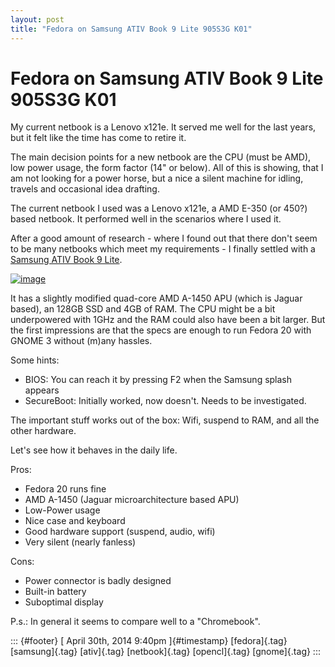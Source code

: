 ```yaml
---
layout: post
title: "Fedora on Samsung ATIV Book 9 Lite 905S3G K01"
---
```



Fedora on Samsung ATIV Book 9 Lite 905S3G K01
=============================================

My current netbook is a Lenovo x121e. It served me well for the last
years, but it felt like the time has come to retire it.

The main decision points for a new netbook are the CPU (must be AMD),
low power usage, the form factor (14\" or below). All of this is
showing, that I am not looking for a power horse, but a nice a silent
machine for idling, travels and occasional idea drafting.

The current netbook I used was a Lenovo x121e, a AMD E-350 (or 450?)
based netbook. It performed well in the scenarios where I used it.

After a good amount of research - where I found out that there don't
seem to be many netbooks which meet my requirements - I finally settled
with a [Samsung ATIV Book 9
Lite](http://www.samsung.com/de/consumer/notebooks-displays/notebooks-pcs/ativ-book/NP905S3G-K01DE?subsubtype=ativ-book-9).

[![image](https://66.media.tumblr.com/f42f07d66955101e048e784a67164e31/tumblr_inline_n4u356cbHd1s0jj7d.png)](http://www.samsung.com/de/consumer/notebooks-displays/notebooks-pcs/ativ-book/NP905S3G-K01DE?subsubtype=ativ-book-9)

It has a slightly modified quad-core AMD A-1450 APU (which is Jaguar
based), an 128GB SSD and 4GB of RAM. The CPU might be a bit underpowered
with 1GHz and the RAM could also have been a bit larger. But the first
impressions are that the specs are enough to run Fedora 20 with GNOME 3
without (m)any hassles.

Some hints:

-   BIOS: You can reach it by pressing F2 when the Samsung splash
    appears
-   SecureBoot: Initially worked, now doesn't. Needs to be investigated.

The important stuff works out of the box: Wifi, suspend to RAM, and all
the other hardware.

Let's see how it behaves in the daily life.

Pros:

-   Fedora 20 runs fine
-   AMD A-1450 (Jaguar microarchitecture based APU)
-   Low-Power usage
-   Nice case and keyboard
-   Good hardware support (suspend, audio, wifi)
-   Very silent (nearly fanless)

Cons:

-   Power connector is badly designed
-   Built-in battery
-   Suboptimal display

P.s.: In general it seems to compare well to a "Chromebook".

::: {#footer}
[ April 30th, 2014 9:40pm ]{#timestamp} [fedora]{.tag} [samsung]{.tag}
[ativ]{.tag} [netbook]{.tag} [opencl]{.tag} [gnome]{.tag}
:::
